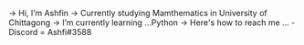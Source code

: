 -> Hi, I’m Ashfin
-> Currently studying Mamthematics in University of Chittagong
-> I’m currently learning ...Python
-> Here's how to reach me ...
                  -Discord = Ashfi#3588
    
